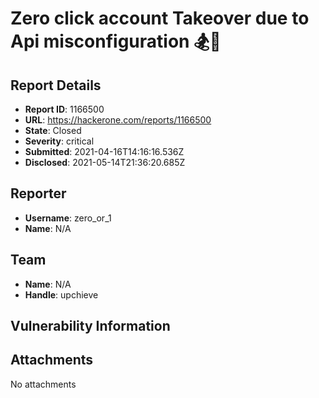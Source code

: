 # Zero click account Takeover due to Api misconfiguration 🏂🎩

## Report Details
- **Report ID**: 1166500
- **URL**: https://hackerone.com/reports/1166500
- **State**: Closed
- **Severity**: critical
- **Submitted**: 2021-04-16T14:16:16.536Z
- **Disclosed**: 2021-05-14T21:36:20.685Z

## Reporter
- **Username**: zero_or_1
- **Name**: N/A

## Team
- **Name**: N/A
- **Handle**: upchieve

## Vulnerability Information


## Attachments
No attachments
